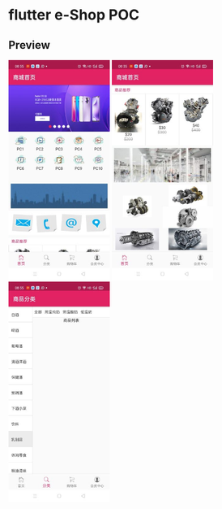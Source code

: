 # flutter e-Shop POC

## Preview

<img src="https://github.com/songlin81/flutter_shop/blob/master/lib/memo/1.jpg" alt="Img 1" width="200"/>
<img src="https://github.com/songlin81/flutter_shop/blob/master/lib/memo/2.jpg" alt="Img 2" width="200"/>
<img src="https://github.com/songlin81/flutter_shop/blob/master/lib/memo/3.jpg" alt="Img 3" width="200"/>
